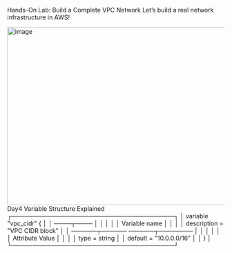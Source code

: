 Hands-On Lab: Build a Complete VPC Network
Let’s build a real network infrastructure in AWS!

<img width="566" height="412" alt="image" src="https://github.com/user-attachments/assets/6bcee56f-8a32-4ffe-8234-bdd7ccddc77c" />
Day4 Variable Structure Explained
┌──────────────────────────────────────┐
│ variable "vpc_cidr" {                │
│          ────┬────                   │
│              │                       │
│         Variable name                │
│                                      │
│   description = "VPC CIDR block"     │
│   ──────┬──────   ──────┬────────    │
│         │                │           │
│    Attribute         Value           │
│                                      │
│   type    = string                   │
│   default = "10.0.0.0/16"            │
│ }                                    │
└──────────────────────────────────────┘
